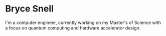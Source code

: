 <h1>Bryce Snell</h1>

<p1> I'm a computer engineer, currently working on my Master's of Science with a focus on quantum computing and hardware accelerator design.</p1>
